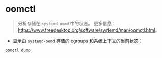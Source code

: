 # oomctl

> 分析存储在 `systemd-oomd` 中的状态。
> 更多信息：<https://www.freedesktop.org/software/systemd/man/oomctl.html>。

- 显示由 `systemd-oomd` 存储的 cgroups 和系统上下文的当前状态：

`oomctl dump`